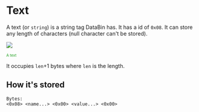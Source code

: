 # Text
A text (or `string`) is a string tag DataBin has. It has a id of `0x08`. It can store any length of characters (null character can't be stored).

<Image src="TextIcon"/><br/>

<sub><sup><span style="color:#1f9f1f;">A text</span></sup></sub>

It occupies `len`+1 bytes where `len` is the length.

## How it's stored
```
Bytes:
<0x08> <name...> <0x00> <value...> <0x00>
```